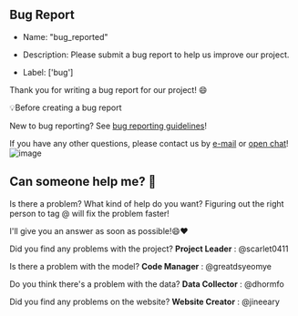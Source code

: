 ## Bug Report
* Name: "bug_reported"

* Description: Please submit a bug report to help us improve our project.

* Label: ['bug']


Thank you for writing a bug report for our project! 😄

💡Before creating a bug report

New to bug reporting? See [bug reporting guidelines](https://github.com/Jineeary/meetro/blob/main/CONTRIBUTING.md#did-you-find-a-bug)!

If you have any other questions, please contact us by [e-mail](duswlsgodqhr@naver.com) or [open chat](https://open.kakao.com/o/sIczM5Yg)!
![image](https://github.com/user-attachments/assets/dac20012-5dc8-4476-b74a-482d5549bd37)


## Can someone help me? 🤔

Is there a problem? What kind of help do you want? 
Figuring out the right person to tag @ will fix the problem faster!

I'll give you an answer as soon as possible!😄❤️

Did you find any problems with the project? **Project Leader** : @scarlet0411

Is there a problem with the model? **Code Manager** : @greatdsyeomye

Do you think there's a problem with the data? **Data Collector** : @dhormfo

Did you find any problems on the website? **Website Creator** : @jineeary
